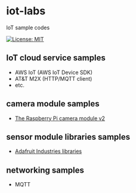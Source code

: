 # iot-labs
IoT sample codes

 [![License: MIT](https://img.shields.io/badge/License-MIT-yellow.svg)](https://opensource.org/licenses/MIT)

## IoT cloud service samples
- AWS IoT (AWS IoT Device SDK)
- AT&T M2X (HTTP/MQTT client)
- etc.

## camera module samples
- [The Raspberry Pi camera module v2](https://www.raspberrypi.org/products/camera-module-v2/)

## sensor module libraries samples
- [Adafruit Industries libraries](https://github.com/adafruit)

## networking samples
- MQTT
